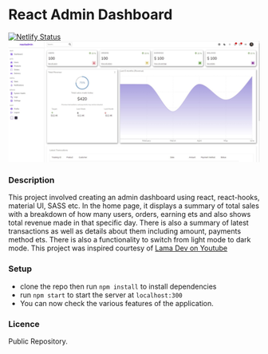 # React Admin Dashboard
[![Netlify Status](https://api.netlify.com/api/v1/badges/18403cd4-26c0-4a66-8929-0277989229e6/deploy-status)](https://app.netlify.com/sites/react-admin-dashbd/deploys)
![background](bg.jpg)

### Description
This project involved creating an admin dashboard using react, react-hooks, material UI, SASS etc.
In the home page, it displays a summary of total sales with a breakdown of how many users, orders, earning ets and also shows total revenue made in that specific day. There is also a summary of latest transactions as well as details about them including amount, payments method ets.
There is also a functionality to switch from light mode to dark mode. This project was inspired courtesy of [Lama Dev on Youtube](https://www.youtube.com/c/LamaDev/videos/)

### Setup
- clone the repo then run `npm install` to install dependencies
- run `npm start` to start the server at `localhost:300`
- You can now check the various features of the application.

### Licence
Public Repository.